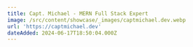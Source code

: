 ```yaml
---
title: Capt. Michael - MERN Full Stack Expert
image: /src/content/showcase/_images/captmichael.dev.webp
url: 'https://captmichael.dev'
dateAdded: 2024-06-17T18:50:04.000Z
---
```


